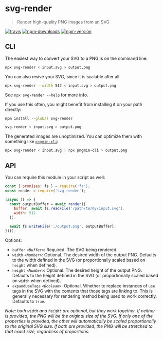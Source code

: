 # svg-render

> Render high-quality PNG images from an SVG

[![travis][travis.svg]][travis.link]
[![npm-downloads][npm-downloads.svg]][npm.link]
[![npm-version][npm-version.svg]][npm.link]

[travis.svg]: https://travis-ci.com/catdad-experiments/svg-render.svg?branch=master
[travis.link]: https://travis-ci.com/catdad-experiments/svg-render
[npm-downloads.svg]: https://img.shields.io/npm/dm/svg-render.svg
[npm.link]: https://www.npmjs.com/package/svg-render
[npm-version.svg]: https://img.shields.io/npm/v/svg-render.svg

## CLI

The easiest way to convert your SVG to a PNG is on the command line:

```bash
npx svg-render < input.svg > output.png
```

You can also resive your SVG, since it is scalable after all:

```bash
npx svg-render --width 512 < input.svg > output.png
```

See `npx svg-render --help` for more info.

If you use this often, you might benefit from installing it on your path directly:

```bash
npm install --global svg-render

svg-render < input.svg > output.png
```

The generated images are unoptimized. You can optimize them with something like [`pngmin-cli`](https://github.com/catdad-experiments/pngmin-cli):

```bash
npx svg-render < input.svg | npx pngmin-cli > output.png
```

## API

You can require this module in your script as well:

```javascript
const { promises: fs } = require('fs');
const render = require('svg-render');

(async () => {
  const outputBuffer = await render({
    buffer: await fs.readFile('/path/to/my/input.svg'),
    width: 512
  });

  await fs.writeFile('./output.png', outputBuffer);
})();
```

Options:
* `buffer` _`<Buffer>`_: Required. The SVG being rendered.
* `width` _`<Number>`_: Optional. The desired width of the output PNG. Defaults to the width defined in the SVG (or proportionally scaled based on `height` when defined).
* `height` _`<Number>`_: Optional. The desired height of the output PNG. Defaults to the height defined in the SVG (or proportionally scaled based on `width` when defined).
* `expandUseTags` _`<Boolean>`_: Optional. Whether to replace instances of `use` tags in the SVG with the contents that those tags are linking to. This is generally necessary for rendering method being used to work correctly. Defaults to `true`.

_Note: both `width` and `height` are optional, but they work together. If neither is provided, the PNG will be the original size of the SVG. If only one of the properties is provided, the other will automatically be scaled proportionally to the original SVG size. If both are provided, the PNG will be stretched to that exact size, regardless of proportions._
